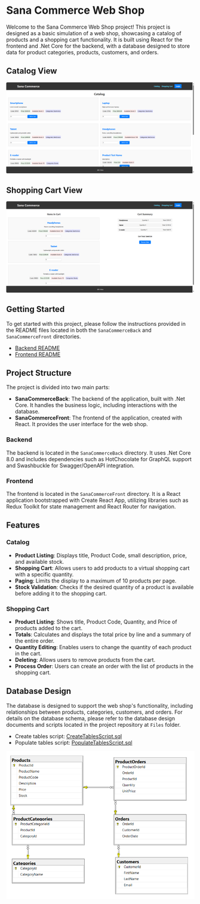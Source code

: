 # Sana Commerce Web Shop

Welcome to the Sana Commerce Web Shop project! This project is designed as a basic simulation of a web shop, showcasing a catalog of products and a shopping cart functionality. It is built using React for the frontend and .Net Core for the backend, with a database designed to store data for product categories, products, customers, and orders.
## Catalog View
![Catalog](./Files/CatalogView.png)
## Shopping Cart View
![Shopping Cart](./Files/CartView.png)

## Getting Started

To get started with this project, please follow the instructions provided in the README files located in both the `SanaCommerceBack` and `SanaCommerceFront` directories.

- [Backend README](./SanaCommerceBack/README.md)
- [Frontend README](./SanaCommerceFront/README.md)

## Project Structure

The project is divided into two main parts:

- **SanaCommerceBack**: The backend of the application, built with .Net Core. It handles the business logic, including interactions with the database.
- **SanaCommerceFront**: The frontend of the application, created with React. It provides the user interface for the web shop.

### Backend

The backend is located in the `SanaCommerceBack` directory. It uses .Net Core 8.0 and includes dependencies such as HotChocolate for GraphQL support and Swashbuckle for Swagger/OpenAPI integration.

### Frontend

The frontend is located in the `SanaCommerceFront` directory. It is a React application bootstrapped with Create React App, utilizing libraries such as Redux Toolkit for state management and React Router for navigation.

## Features

### Catalog

- **Product Listing**: Displays title, Product Code, small description, price, and available stock.
- **Shopping Cart**: Allows users to add products to a virtual shopping cart with a specific quantity.
- **Paging**: Limits the display to a maximum of 10 products per page.
- **Stock Validation**: Checks if the desired quantity of a product is available before adding it to the shopping cart.

### Shopping Cart

- **Product Listing**: Shows title, Product Code, Quantity, and Price of products added to the cart.
- **Totals**: Calculates and displays the total price by line and a summary of the entire order.
- **Quantity Editing**: Enables users to change the quantity of each product in the cart.
- **Deleting**: Allows users to remove products from the cart.
- **Process Order**: Users can create an order with the list of products in the shopping cart.


## Database Design

The database is designed to support the web shop's functionality, including relationships between products, categories, customers, and orders. For details on the database schema, please refer to the database design documents and scripts located in the project repository at `Files` folder.

- Create tables script: [CreateTablesScript.sql](./Files/CreateTablesScript.sql)
- Populate tables script: [PopulateTablesScript.sql](./Files/PopulateTablesScript.sql)

![Database Schema](./Files/DatabaseSchema.png)

